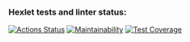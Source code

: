 ### Hexlet tests and linter status:
[![Actions Status](https://github.com/Busyg/java-project-72/actions/workflows/hexlet-check.yml/badge.svg)](https://github.com/Busyg/java-project-72/actions)
[![Maintainability](https://api.codeclimate.com/v1/badges/2c94877543c9f6645154/maintainability)](https://codeclimate.com/github/Busyg/java-project-72/maintainability)
[![Test Coverage](https://api.codeclimate.com/v1/badges/2c94877543c9f6645154/test_coverage)](https://codeclimate.com/github/Busyg/java-project-72/test_coverage)
